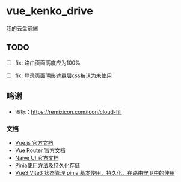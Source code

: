 # vue_kenko_drive

我的云盘前端

## TODO

- [ ] fix: 路由页面高度应为100%
- [ ] fix: 登录页面阴影遮罩层css被认为未使用


## 鸣谢

- 图标：https://remixicon.com/icon/cloud-fill

### 文档

- [Vue.js 官方文档](https://cn.vuejs.org/)
- [Vue Router 官方文档](https://router.vuejs.org/)
- [Naive UI 官方文档](https://www.naiveui.com/)
- [Pinia使用方法及持久化存储](https://blog.csdn.net/m0_53808238/article/details/129751966)
- [Vue3 Vite3 状态管理 pinia 基本使用、持久化、在路由守卫中的使用](https://zhuanlan.zhihu.com/p/572165769)
